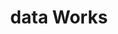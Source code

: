 ---
title: data Works  # 원하는 제목 설정
layout: collection  # 게시글을 모아서 보여주는 레이아웃
permalink: /data/  # 이 페이지의 주소 (https://yourgithub.io/data/)
collection: datas  # 여기서 datas 카테고리 게시글만 모아 보여줌
entries_layout: grid  # 4열 그리드로 게시글을 정렬
---